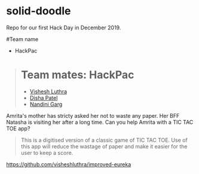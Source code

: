 # solid-doodle
Repo for our first Hack Day in December 2019.

#Team name
* HackPac
> # Team mates: HackPac
> * [Vishesh Luthra](http://guthub.com/visheshluthra)
> * [Disha Patel](http://guthub.com/disha110)
> * [Nandini Garg](http://guthub.com/nandinigarg21)

Amrita's mother has stricty asked her not to waste any paper. Her BFF Natasha is visiting her after a long time. Can you help Amrita with a TIC TAC TOE app?

> This is a digitised version of a classic game of TIC TAC TOE. Use of this app will reduce the wastage of paper and make it easier for the user to keep a score.

https://github.com/visheshluthra/improved-eureka
